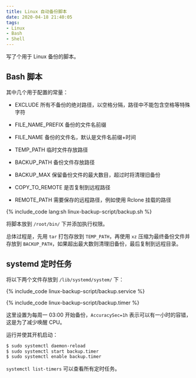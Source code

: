 ```yaml
---
title: Linux 自动备份脚本
date: 2020-04-18 21:40:05
tags:
- Linux
- Bash
- Shell
---
```


写了个用于 Linux 备份的脚本。

<!-- more -->

## Bash 脚本

其中几个用于配置的常量：

- EXCLUDE
  所有不备份的绝对路径，以空格分隔，路径中不能包含空格等特殊字符

- FILE_NAME_PREFIX
  备份的文件名前缀

- FILE_NAME
  备份的文件名，默认是文件名前缀+时间

- TEMP_PATH
  临时文件存放路径

- BACKUP_PATH
  备份文件存放路径

- BACKUP_MAX
  保留备份文件的最大数目，超过时将清理旧备份

- COPY_TO_REMOTE
  是否复制到远程路径

- REMOTE_PATH
  需要保存的远程路径，例如使用 Rclone 挂载的路径

{% include_code lang:sh linux-backup-script/backup.sh %}

将脚本放到 `/root/bin/` 下并添加执行权限。

总体过程是，先用 `tar` 打包存放到 `TEMP_PATH`，再使用 `xz` 压缩为最终备份文件并存放到 `BACKUP_PATH`，如果超出最大数则清理旧备份，最后复制到远程目录。

## systemd 定时任务

将以下两个文件存放到 `/lib/systemd/system/` 下：

{% include_code linux-backup-script/backup.service %}

{% include_code linux-backup-script/backup.timer %}

这里设置为每周一 03:00 开始备份，`AccuracySec=1h` 表示可以有一小时的容错，这是为了减少唤醒 CPU。

运行并使其开机启动：

```sh
$ sudo systemctl daemon-reload
$ sudo systemctl start backup.timer
$ sudo systemctl enable backup.timer
```

`systemctl list-timers` 可以查看所有定时任务。
